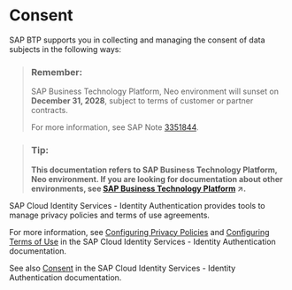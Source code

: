 <!-- loio419c135cde8845cbbc829ab64ddab0db -->

# Consent

SAP BTP supports you in collecting and managing the consent of data subjects in the following ways:



> ### Remember:  
> SAP Business Technology Platform, Neo environment will sunset on **December 31, 2028**, subject to terms of customer or partner contracts.
> 
> For more information, see SAP Note [3351844](https://me.sap.com/notes/3351844).

> ### Tip:  
> **This documentation refers to SAP Business Technology Platform, Neo environment. If you are looking for documentation about other environments, see [SAP Business Technology Platform](https://help.sap.com/viewer/65de2977205c403bbc107264b8eccf4b/Cloud/en-US/6a2c1ab5a31b4ed9a2ce17a5329e1dd8.html "SAP Business Technology Platform (SAP BTP) is an integrated offering comprised of four technology portfolios: database and data management, application development and integration, analytics, and intelligent technologies. The platform offers users the ability to turn data into business value, compose end-to-end business processes, and build and extend SAP applications quickly.") :arrow_upper_right:.**



SAP Cloud Identity Services - Identity Authentication provides tools to manage privacy policies and terms of use agreements.

For more information, see [Configuring Privacy Policies](https://help.sap.com/viewer/6d6d63354d1242d185ab4830fc04feb1/Cloud/en-US/ed48466d770f4519aa23bba754851fbd.html) and [Configuring Terms of Use](https://help.sap.com/viewer/6d6d63354d1242d185ab4830fc04feb1/Cloud/en-US/61d3a864fc0544498627e5554bc929d9.html) in the SAP Cloud Identity Services - Identity Authentication documentation.

See also [Consent](https://help.sap.com/viewer/6d6d63354d1242d185ab4830fc04feb1/Cloud/en-US/8a817989f7ae45b7bc47ab911cb0570c.html) in the SAP Cloud Identity Services - Identity Authentication documentation.

